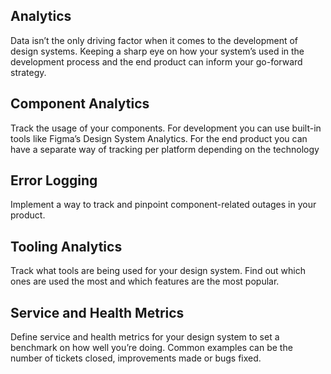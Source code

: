 ## Analytics
Data isn’t the only driving factor when it comes to the development of design systems. Keeping a sharp eye on how your system’s used in the development process and the end product can inform your go-forward strategy.

## Component Analytics
Track the usage of your components. For development you can use built-in tools like Figma’s Design System Analytics. For the end product you can have a separate way of tracking per platform depending on the technology

## Error Logging
Implement a way to track and pinpoint component-related outages in your product.

## Tooling Analytics
Track what tools are being used for your design system. Find out which ones are used the most and which features are the most popular.

## Service and Health Metrics
Define service and health metrics for your design system to set a benchmark on how well you’re doing. Common examples can be the number of tickets closed, improvements made or bugs fixed.